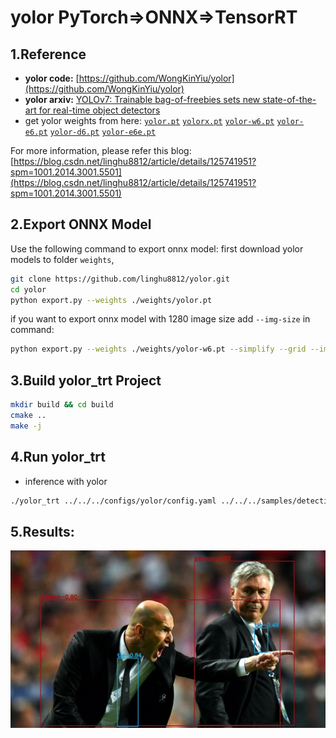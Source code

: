 # yolor PyTorch=>ONNX=>TensorRT

## 1.Reference
- **yolor code:** [https://github.com/WongKinYiu/yolor](https://github.com/WongKinYiu/yolor)
- **yolor arxiv:** [YOLOv7: Trainable bag-of-freebies sets new state-of-the-art for real-time object detectors](https://arxiv.org/abs/2207.02696)
- get yolor weights from here: [`yolor.pt`](https://github.com/WongKinYiu/yolor/releases/download/v0.1/yolor.pt) [`yolorx.pt`](https://github.com/WongKinYiu/yolor/releases/download/v0.1/yolorx.pt) [`yolor-w6.pt`](https://github.com/WongKinYiu/yolor/releases/download/v0.1/yolor-w6.pt) [`yolor-e6.pt`](https://github.com/WongKinYiu/yolor/releases/download/v0.1/yolor-e6.pt) [`yolor-d6.pt`](https://github.com/WongKinYiu/yolor/releases/download/v0.1/yolor-d6.pt) [`yolor-e6e.pt`](https://github.com/WongKinYiu/yolor/releases/download/v0.1/yolor-e6e.pt)

For more information, please refer this blog: [https://blog.csdn.net/linghu8812/article/details/125741951?spm=1001.2014.3001.5501](https://blog.csdn.net/linghu8812/article/details/125741951?spm=1001.2014.3001.5501)

## 2.Export ONNX Model
Use the following command to export onnx model:
first download yolor models to folder `weights`,
```bash
git clone https://github.com/linghu8812/yolor.git
cd yolor
python export.py --weights ./weights/yolor.pt
```
if you want to export onnx model with 1280 image size add `--img-size` in command:
```bash
python export.py --weights ./weights/yolor-w6.pt --simplify --grid --img-size 1280
```

## 3.Build yolor_trt Project
```bash
mkdir build && cd build
cmake ..
make -j
```

## 4.Run yolor_trt
- inference with yolor
```bash
./yolor_trt ../../../configs/yolor/config.yaml ../../../samples/detection_segmentation
```

## 5.Results:
![](prediction.jpg)
